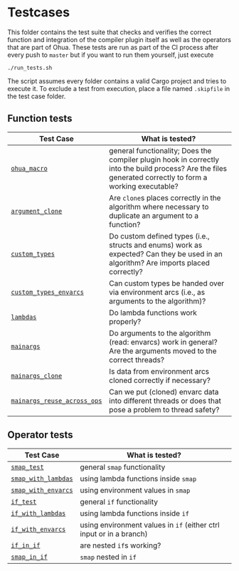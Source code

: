 # Testcases

This folder contains the test suite that checks and verifies the correct function and integration of the compiler plugin itself as well as the operators that are part of Ohua.
These tests are run as part of the CI process after every push to `master` but if you want to run them yourself, just execute

```
./run_tests.sh
```

The script assumes every folder contains a valid Cargo project and tries to execute it. To exclude a test from execution, place a file named `.skipfile` in the test case folder.

## Function tests

| Test Case                                                 | What is tested?                                                                                                                                           |
| ---------                                                 | ---------------                                                                                                                                           |
| [`ohua_macro`](ohua_macro/)                               | general functionality; Does the compiler plugin hook in correctly into the build process? Are the files generated correctly to form a working executable? |
| [`argument_clone`](argument_clone/)                       | Are `clone`s places correctly in the algorithm where necessary to duplicate an argument to a function?                                                    |
| [`custom_types`](custom_types/)                           | Do custom defined types (i.e., structs and enums) work as expected? Can they be used in an algorithm? Are imports placed correctly?                       |
| [`custom_types_envarcs`](custom_types_envarcs/)           | Can custom types be handed over via environment arcs (i.e., as arguments to the algorithm)?                                                               |
| [`lambdas`](lambdas/)                                     | Do lambda functions work properly?                                                                                                                        |
| [`mainargs`](mainargs/)                                   | Do arguments to the algorithm (read: envarcs) work in general? Are the arguments moved to the correct threads?                                            |
| [`mainargs_clone`](mainargs_clone/)                       | Is data from environment arcs cloned correctly if necessary?                                                                                              |
| [`mainargs_reuse_across_ops`](mainargs_reuse_across_ops/) | Can we put (cloned) envarc data into different threads or does that pose a problem to thread safety?                                                      |

## Operator tests

| Test Case                                 | What is tested?                                                     |
| ---------                                 | ---------------                                                     |
| [`smap_test`](smap_test/)                 | general `smap` functionality                                        |
| [`smap_with_lambdas`](smap_with_lambdas/) | using lambda functions inside `smap`                                |
| [`smap_with_envarcs`](smap_with_envarcs/) | using environment values in `smap`                                  |
| [`if_test`](if_test/)                     | general `if` functionality                                          |
| [`if_with_lambdas`](if_with_lambdas/)     | using lambda functions inside `if`                                  |
| [`if_with_envarcs`](if_with_envarcs/)     | using environment values in `if` (either ctrl input or in a branch) |
| [`if_in_if`](if_in_if/)                   | are nested `if`s working?                                           |
| [`smap_in_if`](smap_in_if/)               | `smap` nested in `if`                                               |
